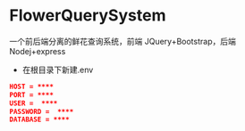# FlowerQuerySystem

一个前后端分离的鲜花查询系统，前端 JQuery+Bootstrap，后端 Nodej+express

- 在根目录下新建.env

```json
HOST = ****
PORT = ****
USER =  ****
PASSWORD =  ****
DATABASE = ****
```
